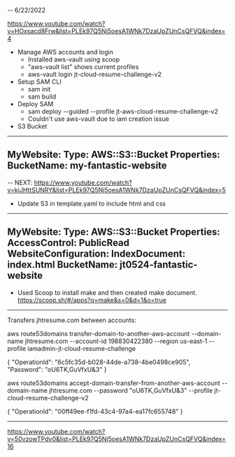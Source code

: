 -- 6/22/2022

https://www.youtube.com/watch?v=HOxsacd8Frw&list=PLEk97Q5Nj5oesA1WNk7DzaUpZUnCsQFVQ&index=4

- Manage AWS accounts and login
    - Installed aws-vault using scoop
    - "aws-vault list" shows current profiles
    - aws-vault login jt-cloud-resume-challenge-v2
- Setup SAM CLI
    - sam init
    - sam build
- Deploy SAM
    - sam deploy --guided --profile jt-aws-cloud-resume-challenge-v2 
    - Couldn't use aws-vault due to iam creation issue
- S3 Bucket

---
MyWebsite:
    Type: AWS::S3::Bucket
    Properties:
        BucketName: my-fantastic-website
---

-- NEXT: https://www.youtube.com/watch?v=kjJHttSUNRY&list=PLEk97Q5Nj5oesA1WNk7DzaUpZUnCsQFVQ&index=5

- Update S3 in template.yaml to include html and css

---
MyWebsite:
    Type: AWS::S3::Bucket
    Properties:
        AccessControl: PublicRead
        WebsiteConfiguration:
            IndexDocument: index.html
        BucketName: jt0524-fantastic-website
---

- Used Scoop to install make and then created make document. https://scoop.sh/#/apps?q=make&s=0&d=1&o=true

---

Transfers jhtresume.com between accounts:

aws route53domains transfer-domain-to-another-aws-account --domain-name jhtresume.com --account-id 198830422380 --region us-east-1 --profile iamadmin-jt-cloud-resume-challenge

{
    "OperationId": "6c5fc35d-b028-44de-a738-4be0498ce905",
    "Password": "oU6TK,GuVfxU&3"
}

aws route53domains accept-domain-transfer-from-another-aws-account --domain-name jhtresume.com --password "oU6TK,GuVfxU&3" --profile jt-cloud-resume-challenge-v2

{
    "OperationId": "00ff49ee-f1fd-43c4-97a4-ea17fc655748"
}

---
https://www.youtube.com/watch?v=50vzowTPdv0&list=PLEk97Q5Nj5oesA1WNk7DzaUpZUnCsQFVQ&index=16